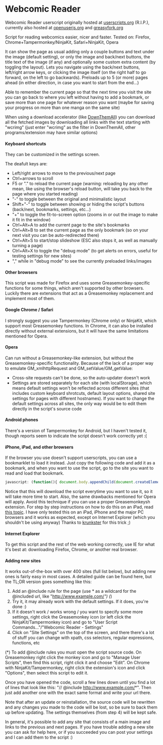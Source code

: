 # Webcomic Reader

Webcomic Reader userscript originally hosted at [userscripts.org](http://userscripts-mirror.org/scripts/show/59842) (R.I.P.), currently also hosted at [openuserjs.org](https://openuserjs.org/scripts/ameboide/Webcomic_Reader) and [greasyfork.org](https://greasyfork.org/scripts/3008-webcomic-reader)

Script for reading webcomics easier, nicer and faster. Tested on: Firefox, Chrome+Tampermonkey/NinjaKit, Safari+NinjaKit, Opera

It can show the page as usual adding only a couple buttons and text under the image (default setting), or only the image and back/next buttons, the title text of the image (if any) and optionally some custom extra content (by toggling the layout).
Lets you navigate using the back/next buttons, left/right arrow keys, or clicking the image itself (on the right half to go forward, on the left to go backwards).
Preloads up to 5 (or more) pages ahead (in either direction, in case you want to start from the end...)

Able to remember the current page so that the next time you visit the site you can go back to where you left without having to add a bookmark, or save more than one page for whatever reason you want (maybe for saving your progress on more than one manga on the same site)

When using a download accelerator (like [DownThemAll](https://addons.mozilla.org/en-US/firefox/addon/downthemall/)) you can download all the fetched images by downloading all links with the text starting with "wcrimg" (just enter "wcrimg" as the filter in DownThemAll, other programs/extension may have similar options)

#### Keyboard shortcuts

They can be customized in the settings screen.

The deafult keys are:

* Left/right arrows to move to the previous/next page
* Ctrl+arrows to scroll
* F5 or "." to reload the current page (warning: reloading by any other mean, like using the browser's reload button, will take you back to the page where you started reading)
* "-" to toggle between the original and minimalistic layout
* Shift+"-" to toggle between showing or hiding the script's buttons (back/next, bookmarks, settings, etc...)
* "+" to toggle the fit-to-screen option (zooms in or out the image to make it fit in the window)
* Ctrl+Alt+A to add the current page to the site's bookmarks
* Ctrl+Alt+B to set the current page as the only bookmark (so on your next visit you can be auto-redirected there)
* Ctrl+Alt+S to start/stop slideshow (ESC also stops it, as well as manually turning a page)
* Ctrl+Alt+X to toggle the "debug mode" (to get alerts on errors, useful for testing settings for new sites)
* "," while in "debug mode" to see the currently preloaded links/images

#### Other browsers

This script was made for Firefox and uses some Greasemonkey-specific functions for some things, which aren't supported by other browsers. Luckily there are extensions that act as a Greasemonkey replacement and implement most of them.
#### Google Chrome / Safari

I strongly suggest you use Tampermonkey (Chrome only) or NinjaKit, which support most Greasemonkey functions.
In Chrome, it can also be installed directly without external extensions, but it will have the same limitations mentioned for Opera.

#### Opera

Can run without a Greasemonkey-like extension, but without the Greasemonkey-specific functionality. Because of the lack of a proper way to emulate GM_xmlhttpRequest and GM_setValue/GM_getValue:

* Cross-site requests can't be done, so the auto-updater doesn't work
* Settings are stored separately for each site (with localStorage), which means default settings won't be reflected across different sites (that includes custom keyboard shrotcuts, default layout options, shared site settings for pages with different hostnames). If you want to change the default settings across all sites, the only way would be to edit them directly in the script's source code

#### Android phones

There's a version of Tampermonkey for Android, but I haven't tested it, though reports seem to indicate the script doesn't work correctly yet :(

#### iPhone, iPad, and other browsers

If the browser you use doesn't support userscripts, you can use a bookmarklet to load it instead. Just copy the following code and add it as a bookmark, and when you want to use the script, go to the site you want to read and load that bookmark.
```javascript
javascript: (function(){ document.body.appendChild(document.createElement("script")).src = "http://dl.dropbox.com/u/976471/webcomic_reader.user.js"; })();
```
Notice that this will download the script everytime you want to use it, so it will take more time to start. Also, the same drawbacks mentioned for Opera will apply. Avoid this technique if you can use a proper Greasemonkeysh extension.
For step by step instructions on how to do this on an iPad, read [this topic](http://userscripts.org/topics/70361). I have only tested this on an iPad, iPhone and the major PC browsers and it works as expected, except on Internet Explorer (which you shouldn't be using anyway)
Thanks to [krunkster](http://userscripts.org/users/308335) for this trick ;)

#### Internet Explorer

To get this script and the rest of the web working correctly, use IE for what it's best at: downloading Firefox, Chrome, or another real browser.

#### Adding new sites

It works out-of-the-box with over 400 sites (full list below), but adding new ones is fairly easy in most cases.
A detailed guide can be found here, but the TL;DR version goes something like this:

1. Add an @include rule for the page (use * as a wildcard for the @included url, like "http://www.example.com/*") (*)
2. Try it, it may already work with the default settings. If it does, you're done :)
3.  If it doesn't work / works wrong / you want to specify some more settings, right click the Greasemonkey icon (or left click the NinjaKit/Tampermonkey icon) and go to "User Script Commands..."/"Webcomic Reader - Settings"
4. Click on "Site Settings" on the top of the screen, and there there's a lot of stuff you can change with xpath, css selectors, regular expressions, functions, etc

(\*) To add @include rules you must open the script source code. On Greasemonkey right click the monkey icon and go to "Manage User Scripts", then find this script, right click it and choose "Edit". On Chrome with NinjaKit/Tampermonkey, right click the extension's icon and click "Options", then select this script to edit it.

Once you have opened the code, scroll a few lines down until you find a lot of lines that look like this: "// @include http://www.example.com/*". Then just add another one with the exact same format and write your url there.

Note that after an update or reinstallation, the source code will be rewritten and any changes you made to the code will be lost, so be sure to back them up before updating. The settings themselves (from step 4) will be kept safe.

In general, it's possible to add any site that consists of a main image and links to the previous and next pages. If you have trouble adding a new site you can ask for help here, or if you succeeded you can post your settings and I can add them to the script :)

